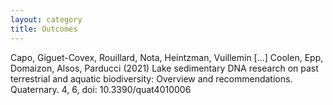 ```yaml
---
layout: category
title: Outcomes
---
```


Capo, Giguet-Covex, Rouillard, Nota, Heintzman, Vuillemin [...] Coolen, Epp, Domaizon, Alsos, Parducci (2021) Lake sedimentary DNA research on past terrestrial and aquatic biodiversity: Overview and recommendations. Quaternary. 4, 6, doi: 10.3390/quat4010006 
